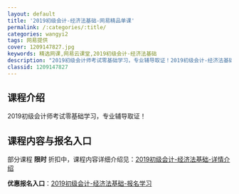 ```yaml
---
layout: default
title: '2019初级会计-经济法基础-网易精品单课'
permalink: /:categories/:title/
categories: wangyi2
tags: 网易提供
cover: 1209147827.jpg
keywords: 精选网课,网易云课堂,2019初级会计-经济法基础
description: "2019初级会计师考试零基础学习，专业辅导取证！2019初级会计-经济法基础"
classid: 1209147827
---
```


## 课程介绍

2019初级会计师考试零基础学习，专业辅导取证！

## 课程内容与报名入口

部分课程 **限时** 折扣中，课程内容详细介绍见：[2019初级会计-经济法基础-详情介绍](https://study.163.com/course/introduction/1209147827.htm?share=1&shareId=1025206652&utm_campaign=share&utm_medium=iphoneShare&utm_source=&utm_u=1025206652)

**优惠报名入口**：[2019初级会计-经济法基础-报名学习](https://study.163.com/course/introduction/1209147827.htm?share=1&shareId=1025206652&utm_campaign=share&utm_medium=iphoneShare&utm_source=&utm_u=1025206652)

